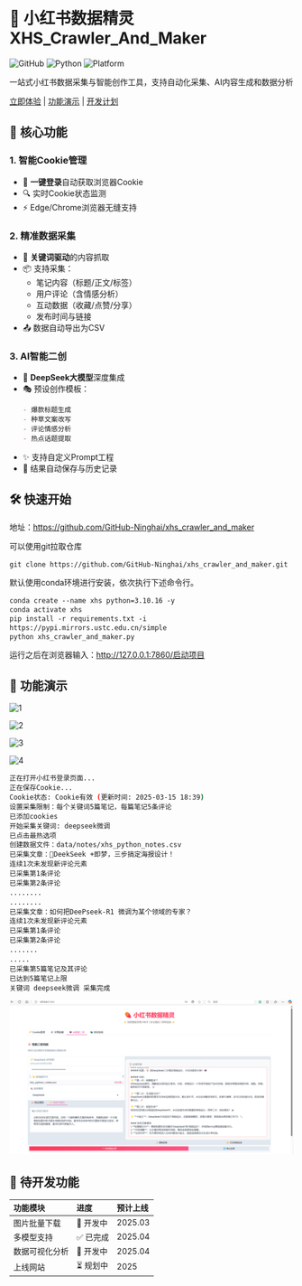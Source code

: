 # 🍠 小红书数据精灵 XHS_Crawler_And_Maker

![GitHub](https://img.shields.io/github/license/yourname/xhs_crawler_and_maker)
![Python](https://img.shields.io/badge/Python-3.8%2B-blue)
![Platform](https://img.shields.io/badge/Platform-Windows%2FLinux%2FmacOS-green)

一站式小红书数据采集与智能创作工具，支持自动化采集、AI内容生成和数据分析

[立即体验](#快速开始) | [功能演示](#功能演示) | [开发计划](#待开发功能)

## 🌟 核心功能

### 1. 智能Cookie管理

- 🚀 **一键登录**自动获取浏览器Cookie
- 🔍 实时Cookie状态监测
- ⚡ Edge/Chrome浏览器无缝支持

### 2. 精准数据采集

- 🔑 **关键词驱动**的内容抓取
- 📦 支持采集：
  - 笔记内容（标题/正文/标签）
  - 用户评论（含情感分析）
  - 互动数据（收藏/点赞/分享）
  - 发布时间与链接
- 📤 数据自动导出为CSV

### 3. AI智能二创

- 🤖 **DeepSeek大模型**深度集成
- 🎭 预设创作模板：
  ```markdown
  - 爆款标题生成
  - 种草文案改写
  - 评论情感分析
  - 热点话题提取

- ✨ 支持自定义Prompt工程
- 💾 结果自动保存与历史记录

## 🛠️ 快速开始

地址：https://github.com/GitHub-Ninghai/xhs_crawler_and_maker

可以使用git拉取仓库

```
git clone https://github.com/GitHub-Ninghai/xhs_crawler_and_maker.git
```

默认使用conda环境进行安装，依次执行下述命令行。

```
conda create --name xhs python=3.10.16 -y
conda activate xhs
pip install -r requirements.txt -i https://pypi.mirrors.ustc.edu.cn/simple
python xhs_crawler_and_maker.py
```

运行之后在浏览器输入：http://127.0.0.1:7860/启动项目

## 📸 功能演示



![1](./asset/1.png)

![2](./asset/2.png)



![3](./asset/3.png)

![4](./asset/4.png)

```bash
正在打开小红书登录页面...
正在保存Cookie...
Cookie状态: Cookie有效 (更新时间: 2025-03-15 18:39)
设置采集限制：每个关键词5篇笔记，每篇笔记5条评论
已添加cookies
开始采集关键词: deepseek微调
已点击最热选项
创建数据文件：data/notes/xhs_python_notes.csv
已采集文章：🤭DeekSeek +即梦，三步搞定海报设计！
连续1次未发现新评论元素
已采集第1条评论
已采集第2条评论
........
........
已采集文章：如何把DeePseek-R1 微调为某个领域的专家？
连续1次未发现新评论元素
已采集第1条评论
已采集第2条评论
.......
.....
已采集第5篇笔记及其评论
已达到5篇笔记上限
关键词 deepseek微调 采集完成
```

![5](./asset/5.png)



## 🚧 待开发功能

| 功能模块       | 进度     | 预计上线 |
| :------------- | :------- | :------- |
| 图片批量下载   | 🔄 开发中 | 2025.03  |
| 多模型支持     | ✅ 已完成 | 2025.04  |
| 数据可视化分析 | 🚧 开发中 | 2025.04  |
| 上线网站       | ⏳ 规划中 | 2025     |

